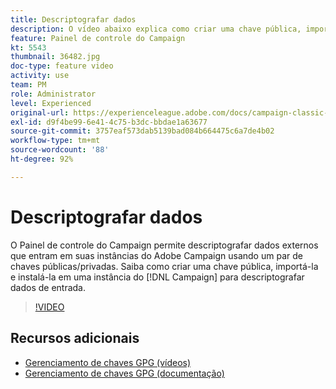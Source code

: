 ```yaml
---
title: Descriptografar dados
description: O vídeo abaixo explica como criar uma chave pública, importá-la e instalá-la em uma instância do Campaign para descriptografar dados.
feature: Painel de controle do Campaign
kt: 5543
thumbnail: 36482.jpg
doc-type: feature video
activity: use
team: PM
role: Administrator
level: Experienced
original-url: https://experienceleague.adobe.com/docs/campaign-classic-learn/tutorials/administrating/control-panel-acc/gpg-key-management/decrypting-data.html
exl-id: d9f4be99-6e41-4c75-b3dc-bbdae1a63677
source-git-commit: 3757eaf573dab5139bad084b664475c6a7de4b02
workflow-type: tm+mt
source-wordcount: '88'
ht-degree: 92%

---
```


# Descriptografar dados

O Painel de controle do Campaign permite descriptografar dados externos que entram em suas instâncias do Adobe Campaign usando um par de chaves públicas/privadas.
Saiba como criar uma chave pública, importá-la e instalá-la em uma instância do [!DNL Campaign] para descriptografar dados de entrada.

>[!VIDEO](https://video.tv.adobe.com/v/36482?quality=12)

## Recursos adicionais

* [Gerenciamento de chaves GPG (vídeos)](./gpg-key-management-overview.md)
* [Gerenciamento de chaves GPG (documentação)](https://experienceleague.adobe.com/docs/control-panel/using/instances-settings/gpg-keys-management.html)
